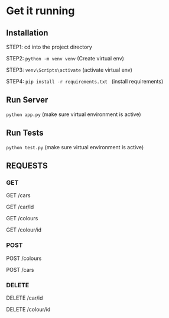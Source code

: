 # Get it running
## Installation

STEP1: cd into the project directory

STEP2: ```python -m venv venv``` (Create virtual env)

STEP3: ```venv\Scripts\activate``` (activate virtual env)

STEP4: ```pip install -r requirements.txt ``` (install requirements)

## Run Server

```python app.py``` (make sure virtual environment is active)


## Run Tests
```python test.py``` (make sure virtual environment is active)

## REQUESTS
### GET
GET /cars

GET /car/id
  
GET /colours
  
GET /colour/id
  
### POST
POST /colours
  
POST /cars
  
### DELETE
DELETE /car/id
  
DELETE /colour/id
